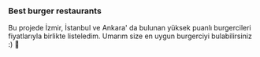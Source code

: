 ### Best burger restaurants
Bu projede İzmir, İstanbul ve Ankara' da bulunan yüksek puanlı burgercileri fiyatlarıyla birlikte listeledim. Umarım size en uygun burgerciyi bulabilirsiniz :) 🍔
